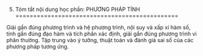5. Tóm tắt nội dung học phần: PHƯƠNG PHÁP TÍNH
==============================================

Giải gần đúng phương trình và hệ phương trình, nội suy và xấp xỉ hàm số,
tính gần đúng đạo hàm và tích phân xác định, giải gần đúng phương trình
vi phân thường. Tập trung vào ý tưởng, thuật toán và đánh giá sai số của
các phương pháp tương ứng.

